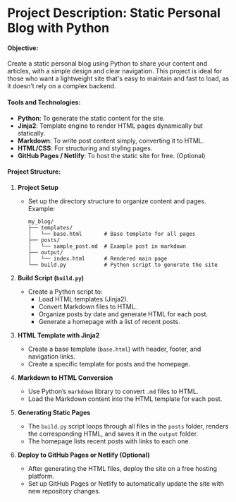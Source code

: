 # Project Description: Static Personal Blog with Python

#### Objective:
Create a static personal blog using Python to share your content and articles, with a simple design and clear navigation. This project is ideal for those who want a lightweight site that's easy to maintain and fast to load, as it doesn’t rely on a complex backend.

#### Tools and Technologies:
- **Python**: To generate the static content for the site.
- **Jinja2**: Template engine to render HTML pages dynamically but statically.
- **Markdown**: To write post content simply, converting it to HTML.
- **HTML/CSS**: For structuring and styling pages.
- **GitHub Pages / Netlify**: To host the static site for free. (Optional)

#### Project Structure:
1. **Project Setup**
   - Set up the directory structure to organize content and pages. Example:
     ```
     my_blog/
     ├── templates/
     │   └── base.html       # Base template for all pages
     ├── posts/
     │   └── sample_post.md  # Example post in markdown
     ├── output/
     │   └── index.html      # Rendered main page
     └── build.py            # Python script to generate the site
     ```

2. **Build Script (`build.py`)**
   - Create a Python script to:
     - Load HTML templates (Jinja2).
     - Convert Markdown files to HTML.
     - Organize posts by date and generate HTML for each post.
     - Generate a homepage with a list of recent posts.

3. **HTML Template with Jinja2**
   - Create a base template (`base.html`) with header, footer, and navigation links.
   - Create a specific template for posts and the homepage.

4. **Markdown to HTML Conversion**
   - Use Python’s `markdown` library to convert `.md` files to HTML.
   - Load the Markdown content into the HTML template for each post.

5. **Generating Static Pages**
   - The `build.py` script loops through all files in the `posts` folder, renders the corresponding HTML, and saves it in the `output` folder.
   - The homepage lists recent posts with links to each one.

6. **Deploy to GitHub Pages or Netlify (Optional)**
   - After generating the HTML files, deploy the site on a free hosting platform.
   - Set up GitHub Pages or Netlify to automatically update the site with new repository changes.
